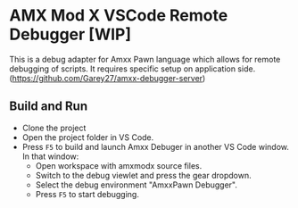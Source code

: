 # AMX Mod X VSCode Remote Debugger [WIP]

This is a debug adapter for Amxx Pawn language which allows for remote debugging of scripts. It requires specific setup on
application side. (https://github.com/Garey27/amxx-debugger-server)

## Build and Run

* Clone the project
* Open the project folder in VS Code.
* Press `F5` to build and launch Amxx Debuger in another VS Code window. In that window:
  * Open workspace with amxmodx source files.
  * Switch to the debug viewlet and press the gear dropdown.
  * Select the debug environment "AmxxPawn Debugger".
  * Press `F5` to start debugging.